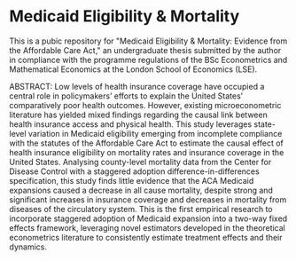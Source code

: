 # Medicaid Eligibility & Mortality

This is a pubic repository for "Medicaid Eligibility & Mortality: Evidence from the Affordable Care Act," an undergraduate thesis submitted by the author in compliance with the programme regulations of the BSc Econometrics and Mathematical Economics at the London School of Economics (LSE).

ABSTRACT: Low levels of health insurance coverage have occupied a central role in policymakers’ efforts to explain the United States’ comparatively poor health outcomes. However, existing microeconometric literature has yielded mixed findings regarding the causal link between health insurance access and physical health. This study leverages state-level variation in Medicaid eligibility emerging from incomplete compliance with the statutes of the Affordable Care Act to estimate the causal effect of health insurance eligibility on mortality rates and insurance coverage in the United States. Analysing county-level mortality data from the Center for Disease Control with a staggered adoption difference-in-differences specification, this study finds little evidence that the ACA Medicaid expansions caused a decrease in all cause mortality, despite strong and significant increases in insurance coverage and decreases in mortality from diseases of the circulatory system. This is the first empirical research to incorporate staggered adoption of Medicaid expansion into a two-way fixed effects framework, leveraging novel estimators developed in the theoretical econometrics literature to consistently estimate treatment effects and their dynamics.
